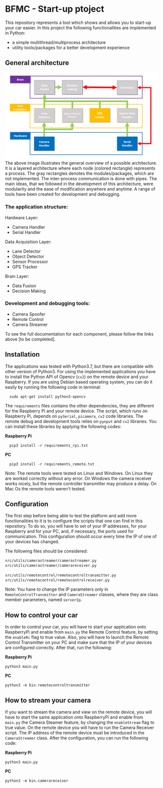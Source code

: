 # BFMC - Start-up ptoject

This repository represents a tool which shows and allows you to start-up your car easier. In this project the following functionalities are implemented in Python:
  - a simple multithread/multiprocess architecture 
  - utility tools/packages for a better development experience
   
  
## General architecture
![architecture](docs/source/diagrams/pics/generalArchitecture.png)
The above image illustrates the general overview of a possible architecture. It is a layered architecture where each node (colored rectangle) represents a process. The gray rectangles denotes the modules/packages, which are not implemented. The inter-process communication is done with pipes. The main ideas, that we followed in the development of this architecture, were modularity and the ease of modification anywhere and anytime. A range of tools have been created for development and debugging. 

### The application structure:

Hardware Layer:
  * Camera Handler
  * Serial Handler

Data Acquisition Layer:
  * Lane Detector
  * Object Detector
  * Sensor Processor
  * GPS Tracker 

Brain Layer:
  * Data Fusion
  * Decision Making
        

### Development and debugging tools:
  * Camera Spoofer
  * Remote Control
  * Camera Streamer

To see the full documentation for each component, please follow the links above [to be completed].

## Installation 

The applications was tested with Python3.7, but there are compatible with other version of Python3. For using the implemented applications you have to install the Python API of Opencv (`cv2`) on the remote device and your Raspberry. If you are using Debian based operating system, you can do it easily by running the following code in terminal:

```
  sudo apt-get install python3-opencv
```

The `requirements` files contains the other dependencies, they are different for the Raspberry Pi and your remote device. The script, which runs on Raspberry Pi, depends on `pySerial`, `picamera`, `cv2` code libraries. The remote debug and development tools relies on `pynput` and `cv2` libraries. You can install these libraries by applying the following codes:
  
**Raspberry Pi**
```
  pip3 install -r requirements_rpi.txt
```

**PC**
```
  pip3 install -r requirements_remote.txt
```
Note: 
  The remote tools were tested on Linux and Windows. On Linux they are worked correctly without any error. On Windows the camera receiver works nicely, but 
the remote controller transmitter may produce a delay. On Mac Os the remote tools weren't tested. 

## Configuration

The first step before being able to test the platform and add more functionalities to it is to configure the scripts that one can find in this repository. To do so, you will have to set of your IP addresses, for your Raspberry and for your PC, and, if necessary, the ports used for communication. This configuration should occur every time the IP of one of your devices has changed.

The following files should be considered:
    
  ```
  src/utils/camerastreamer/camerastreamer.py
  src/utils/camerastreamer/camerareceiver.py
  
  src/utils/remotecontrol/remotecontroltransmitter.py
  src/utils/remotecontrol/remotecontrolreceiver.py

  ```
Note: You have to change the IP parameters only in `RemoteControlTransmitter` and `CameraStreamer` classes, where they are class member parameters, named `serverIp`.

## How to control your car

In order to control your car, you will have to start your application onto RaspberryPi and enable from `main.py` the Remote Control feature, by setting the `enableRc` flag to true value. Also, you will have to launch the Remote Control Transmitter on your PC and make sure that the IP of your devices are configured correctly. 
After that, run the following:

**Raspberry Pi**
```
python3 main.py
```

**PC**
```
python3 -m bin.remotecontroltransmitter
```


## How to stream your camera
If you want to stream the camera and view on the remote device, you will have to start the same application onto RaspberryPi and enable from `main.py` the Camera Steamer feature, by changing the `enableStream` flag to true value. On the remote device you will have to run the Camera Receiver script. The IP address of the remote device must be introduced in the `CameraStreamer` class. After the configuration, you can run the following code: 

**Raspberry Pi**
```
python3 main.py
```

**PC**
```
python3 -m bin.camerareceiver
```
